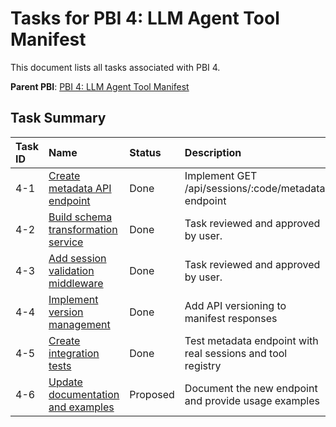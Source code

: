 # Tasks for PBI 4: LLM Agent Tool Manifest

This document lists all tasks associated with PBI 4.

**Parent PBI**: [PBI 4: LLM Agent Tool Manifest](./prd.md)

## Task Summary

| Task ID | Name                                     | Status   | Description                        |
| :------ | :--------------------------------------- | :------- | :--------------------------------- |
| 4-1     | [Create metadata API endpoint](./4-1.md) | Done | Implement GET /api/sessions/:code/metadata endpoint |
| 4-2     | [Build schema transformation service](./4-2.md) | Done | Task reviewed and approved by user. |
| 4-3     | [Add session validation middleware](./4-3.md) | Done | Task reviewed and approved by user. |
| 4-4     | [Implement version management](./4-4.md) | Done | Add API versioning to manifest responses |
| 4-5     | [Create integration tests](./4-5.md) | Done | Test metadata endpoint with real sessions and tool registry |
| 4-6     | [Update documentation and examples](./4-6.md) | Proposed | Document the new endpoint and provide usage examples | 